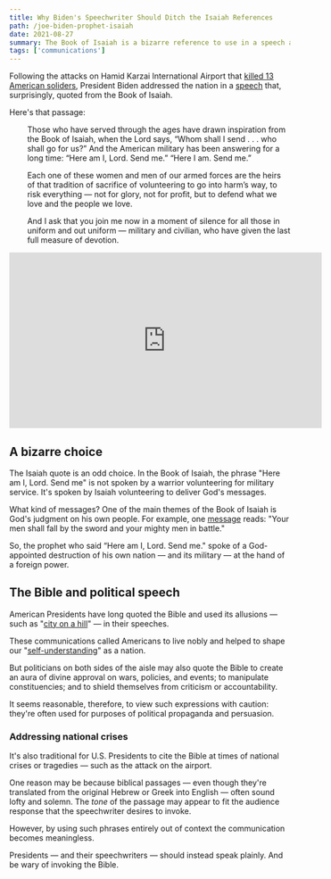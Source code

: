 ```yaml
---
title: Why Biden's Speechwriter Should Ditch the Isaiah References
path: /joe-biden-prophet-isaiah
date: 2021-08-27
summary: The Book of Isaiah is a bizarre reference to use in a speech about America's military. Here's why.
tags: ['communications']
---
```


Following the attacks on Hamid Karzai International Airport that <a href="https://www.cbsnews.com/news/kabul-airport-attack-victims-united-states-military-service-members/" target="blank">killed 13 American soliders</a>, President Biden addressed the nation in a <a href="https://www.whitehouse.gov/briefing-room/speeches-remarks/2021/08/26/remarks-by-president-biden-on-the-terror-attack-at-hamid-karzai-international-airport/" target="blank">speech</a> that, surprisingly, quoted from the Book of Isaiah.

Here's that passage: 

<div style="padding-left: 2.3em"><p>Those who have served through the ages have drawn inspiration from the Book of Isaiah, when the Lord says, “Whom shall I send . . . who shall go for us?”  And the American military has been answering for a long time: “Here am I, Lord.  Send me.”  “Here I am.  Send me.”</p></div>

<div style="padding-left: 2.3em"><p>Each one of these women and men of our armed forces are the heirs of that tradition of sacrifice of volunteering to go into harm’s way, to risk everything — not for glory, not for profit, but to defend what we love and the people we love.</p></div>

<div style="padding-left: 2.3em"><p>And I ask that you join me now in a moment of silence for all those in uniform and out uniform — military and civilian, who have given the last full measure of devotion.</p></div>

<iframe width="560" height="315" src="https://www.youtube.com/embed/yHO90WMg3AQ" title="YouTube video player" frameborder="0" allow="accelerometer; autoplay; clipboard-write; encrypted-media; gyroscope; picture-in-picture" allowfullscreen></iframe>

## A bizarre choice

The Isaiah quote is an odd choice. In the Book of Isaiah, the phrase "Here am I, Lord. Send me" is not spoken by a warrior volunteering for military service. It's spoken by Isaiah volunteering to deliver God's messages.

What kind of messages? One of the main themes of the Book of Isaiah is God's judgment on his own people. For example, one <a href="https://biblia.com/bible/nasb95/isaiah/3" target="blank">message</a> reads: "Your men shall fall by the sword and your mighty men in battle." 

So, the prophet who said “Here am I, Lord. Send me." spoke of a God-appointed destruction of his own nation — and its military — at the hand of a foreign power. 


## The Bible and political speech

American Presidents have long quoted the Bible and used its allusions — such as "<a href="https://biblia.com/books/esv/Mt5.14" target="blank">city on a hill</a>" — in their speeches. 

These communications called Americans to live nobly and helped to shape our "<a href="https://www.neh.gov/article/how-america-became-city-upon-hill" target="blank">self-understanding</a>" as a nation. 

But politicians on both sides of the aisle may also quote the Bible to create an aura of divine approval on wars, policies, and events; to manipulate constituencies; and to shield themselves from criticism or accountability.

It seems reasonable, therefore, to view such expressions with caution: they're often used for purposes of political propaganda and persuasion.

### Addressing national crises

It's also traditional for U.S. Presidents to cite the Bible at times of national crises or tragedies — such as the attack on the airport. 

One reason may be because biblical passages — even though they're translated from the original Hebrew or Greek into English — often sound lofty and solemn. The <em>tone</em> of the passage may appear to fit the audience response that the speechwriter desires to invoke.

However, by using such phrases entirely out of context the communication becomes meaningless.

Presidents — and their speechwriters — should instead speak plainly. And be wary of invoking the Bible. 
